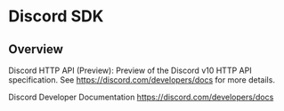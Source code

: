 # Discord SDK

## Overview

Discord HTTP API (Preview): Preview of the Discord v10 HTTP API specification. See https://discord.com/developers/docs for more details.

Discord Developer Documentation
<https://discord.com/developers/docs>